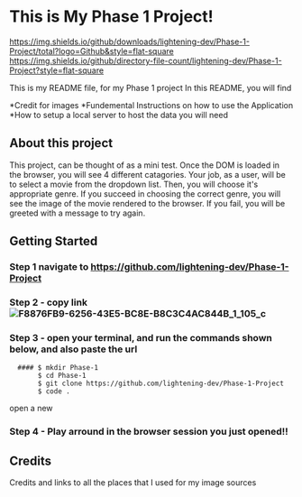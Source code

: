 # This is My Phase 1 Project!

https://img.shields.io/github/downloads/lightening-dev/Phase-1-Project/total?logo=Github&style=flat-square
https://img.shields.io/github/directory-file-count/lightening-dev/Phase-1-Project?style=flat-square

This is my README file, for my Phase 1 project 
In this README, you will find

*Credit for images
*Fundemental Instructions on how to use the Application
*How to setup a local server to host the data you will need

## About this project 

This project, can be thought of as a mini test. Once the DOM is loaded in the browser, you will see 4 different catagories. Your job, as a user, will be to select a movie from the dropdown list. 
Then, you will choose it's appropriate genre. 
If you succeed in choosing the correct genre, you will see the image of the movie rendered to the browser. If you fail, you will be greeted with a message to try again. 



## Getting Started

### Step 1 navigate to https://github.com/lightening-dev/Phase-1-Project

### Step 2 - copy link ![F8876FB9-6256-43E5-BC8E-B8C3C4AC844B_1_105_c](https://user-images.githubusercontent.com/91485311/197913666-c213fda4-1e93-4f6d-bacf-68bdb689853b.jpeg)

### Step 3 - open your terminal, and run the commands shown below, and also paste the url
      
      #### $ mkdir Phase-1
           $ cd Phase-1
           $ git clone https://github.com/lightening-dev/Phase-1-Project
           $ code . 
 open a new 

### Step 4 - Play arround in the browser session you just opened!! 

## Credits

Credits and links to all the places that I used for my image sources


